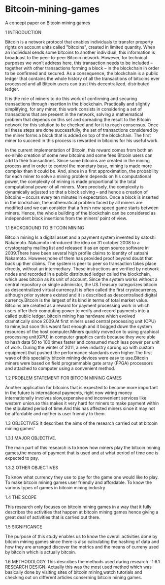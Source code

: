 # Bitcoin-mining-games
A concept paper on Bitcoin mining games

1   INTRODUCTION


Bitcoin is a network protocol that enables individuals to transfer property rights on account
units called "bitcoins", created in limited quantity. When an individual sends some bitcoins to
another individual, this information is broadcast to the peer-to-peer Bitcoin network. However,
for technical purposes we won’t address here, this transaction needs to be included – together
with other transactions forming a block – in the blockchain in order to be confirmed and secured.
As a consequence, the blockchain is a public ledger that contains the whole history of all
the transactions of bitcoins ever processed and all Bitcoin users can trust this decentralized,
distributed ledger.

It is the role of miners to do this work of confirming and securing transactions through
insertion in the blockchain. Practically and slightly simplifying, for any miner, this work consists
in considering a set of transactions that are present in the network, solving a mathematical
problem that depends on this set and spreading the result to the Bitcoin network for this solution
to be checked and for it to reach consensus. Once all these steps are done successfully, the set of
transactions considered by the miner forms a block that is added on top of the blockchain. The
first miner to succeed in this process is rewarded in bitcoins for his useful work.

In the current implementation of Bitcoin, this reward comes from both an ex-nihilo creation of
some new bitcoins and some fees Bitcoin users can add to their transactions. Since some bitcoins
are created in the mining process and in order to control the monetary base, mining is made more
complex than it could be. And, since in a first approximation, the probability for each miner to
solve a mining problem depends on his computational power, the complexity of mining is made
proportional to the total computational power of all miners. More precisely, the complexity is dynamically adjusted so that a block solving – and hence a creation of bitcoins – occurs every
ten minutes in expectation. Once a block is inserted in the blockchain, the mathematical problem
faced by all miners are modified and we can consider that a fresh new speed game starts between
miners. Hence, the whole building of the blockchain can be considered as independent block
insertions from the miners’ point of view.

1.1   BACKGROUND TO BITCOIN MINING


Bitcoin mining Is a digital asset and a payment system invented by satoshi Nakamoto. Nakamoto introduced the idea on 31 october 2008 to a crystography mailing list and released it as an open source software in 2009.There have been several high profile claims to identity  of satoshi Nakamoto. However,none of them has provided proof beyond doubt that back up ther claims.
The system is peer to peer so transaction takes place directly, without an intermediary. These instructions are verified by network nodes and recorded in a public distributed  ledger called the blockchain, which uses bitcoin as its unit of account. Since the system works without a central repository or single administor, the US.Treasury categorizes bitcoin as descentralized virtual currency.It is often called the first crystocurrency, although prior systems existed and it is described as descentralised digital currency.Bitcoin is the largest of its kind in terms of total market value. Bitcoins are created as a reward for payment processing work in which users offer their computing power to verify and record payments into a called public ledger. bitcoin mining has hardware which evolved dramatically since 2009.At first miners used central processing unit (CPU) to mine,but soon this wasnt fast enough and it bogged down the system resources of the host computer.Miners quickly moved on to using graphical processing unit(GPU) in computer graphics cards because they were able to hash data 50 to 100 times faster and consumed much less power per unit of work.
During the winter of 2011, a new industry sprung up with custom equipment that pushed the performance standards even higher.The first wave of this speciality bitcoin mining devices were easy to use.Bitcoin miners were based on field programmable gate array (FPGA) processors and attached to computer using a convenient method.

1.2  PROBLEM STATEMENT FOR BITCOIN MINING GAMES

Another application for bitcoins that is expected to become more important in the future is international payments, right now wiring money internationally involves slow,expensive and inconvenient services like western union.so this makes it very hard for miners to make payment within the stipulated period of time.And this has affected miners since it may not be affordable and neither is user friendly to them.

1.3  OBJECTIVES
It describes the aims of the research carried out at bitcoin mining games'

1.3.1 MAJOR OBJECTIVE.
 
 The main part of this research is to know how miners play the bitcoin mining games,the means of payment that is used and at what period of time one is expected to pay.
 
 1.3.2 OTHER OBJECTIVES
 
 To know what currency they use to pay for the game one would like to play.
 To make bitcoin mining games user friendly and affordable.
 To know  the various types of games in bitcoin mining industry
 
 1.4  THE SCOPE
 
 This research only focuses on bitcoin mining games in a way that it fully describes the activities that happen at bitcoin mining games hence giving a great deal of activities that is carried out there.
 
1.5 SIGNIFICANCE

The purpose of this study enables us to know the overall activities done by bitcoin mining games since there is also calculating the hashing of data and how they are arranged discover the metrics and the means of curreny used by bitcoin which is actually bitcoin.

1.6 METHODOLOGY
This describes the methods used during research .
1.6.1 RESEARCH DESIGN.
Actually this was the most used method which was basically done by visiting sites of bitcoin mining,watch tutorials and checking out on different articles conserning bitcoin mining games.





